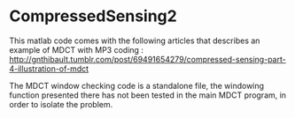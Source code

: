 CompressedSensing2
==================

This matlab code comes with the following articles that describes an example of MDCT with MP3 coding : http://gnthibault.tumblr.com/post/69491654279/compressed-sensing-part-4-illustration-of-mdct

The MDCT window checking code is a standalone file, the windowing function presented there has not been tested in the main MDCT program, in order to isolate the problem.
